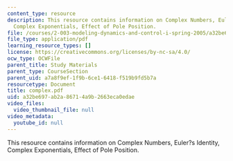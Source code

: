```yaml
---
content_type: resource
description: This resource contains information on Complex Numbers, Euler?s Identity,
  Complex Exponentials, Effect of Pole Position.
file: /courses/2-003-modeling-dynamics-and-control-i-spring-2005/a32be697ab2a86714a9b2663eca0edae_complex.pdf
file_type: application/pdf
learning_resource_types: []
license: https://creativecommons.org/licenses/by-nc-sa/4.0/
ocw_type: OCWFile
parent_title: Study Materials
parent_type: CourseSection
parent_uid: a7a8f9ef-1f9b-6ce1-6418-f519b9fd5b7a
resourcetype: Document
title: complex.pdf
uid: a32be697-ab2a-8671-4a9b-2663eca0edae
video_files:
  video_thumbnail_file: null
video_metadata:
  youtube_id: null
---
```

This resource contains information on Complex Numbers, Euler?s Identity, Complex Exponentials, Effect of Pole Position.